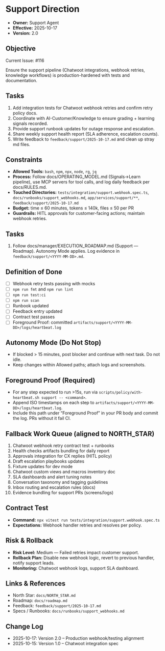 # Support Direction

- **Owner:** Support Agent
- **Effective:** 2025-10-17
- **Version:** 2.0

## Objective

Current Issue: #116

Ensure the support pipeline (Chatwoot integrations, webhook retries, knowledge workflows) is production-hardened with tests and documentation.

## Tasks

1. Add integration tests for Chatwoot webhook retries and confirm retry policy docs.
2. Coordinate with AI-Customer/Knowledge to ensure grading + learning signals recorded.
3. Provide support runbook updates for outage response and escalation.
4. Share weekly support health report (SLA adherence, escalation counts).
5. Write feedback to `feedback/support/2025-10-17.md` and clean up stray md files.

## Constraints

- **Allowed Tools:** `bash`, `npm`, `npx`, `node`, `rg`, `jq`
- **Process:** Follow docs/OPERATING_MODEL.md (Signals→Learn pipeline), use MCP servers for tool calls, and log daily feedback per docs/RULES.md.
- **Touched Directories:** `tests/integration/support.webhook.spec.ts`, `docs/runbooks/support_webhooks.md`, `app/services/support/**`, `feedback/support/2025-10-17.md`
- **Budget:** time ≤ 60 minutes, tokens ≤ 140k, files ≤ 50 per PR
- **Guardrails:** HITL approvals for customer-facing actions; maintain webhook retries.

## Tasks

1. Follow docs/manager/EXECUTION_ROADMAP.md (Support — Roadmap). Autonomy Mode applies. Log evidence in `feedback/support/<YYYY-MM-DD>.md`.

## Definition of Done

- [ ] Webhook retry tests passing with mocks
- [ ] `npm run fmt` and `npm run lint`
- [ ] `npm run test:ci`
- [ ] `npm run scan`
- [ ] Runbook updated
- [ ] Feedback entry updated
- [ ] Contract test passes
- [ ] Foreground Proof: committed `artifacts/support/<YYYY-MM-DD>/logs/heartbeat.log`

## Autonomy Mode (Do Not Stop)

- If blocked > 15 minutes, post blocker and continue with next task. Do not idle.
- Keep changes within Allowed paths; attach logs and screenshots.

## Foreground Proof (Required)

- For any step expected to run >15s, run via `scripts/policy/with-heartbeat.sh support -- <command>`.
- Append ISO timestamps on each step to `artifacts/support/<YYYY-MM-DD>/logs/heartbeat.log`.
- Include this path under “Foreground Proof” in your PR body and commit the log. PRs without it fail CI.

## Fallback Work Queue (aligned to NORTH_STAR)

1. Chatwoot webhook retry contract test + runbooks
2. Health checks artifacts bundling for daily report
3. Approvals integration for CX replies (HITL policy)
4. Draft escalation playbooks updates
5. Fixture updates for dev mode
6. Chatwoot custom views and macros inventory doc
7. SLA dashboards and alert tuning notes
8. Conversation taxonomy and tagging guidelines
9. Inbox routing and escalation rules (docs)
10. Evidence bundling for support PRs (screens/logs)

## Contract Test

- **Command:** `npx vitest run tests/integration/support.webhook.spec.ts`
- **Expectations:** Webhook handler retries and resolves per policy.

## Risk & Rollback

- **Risk Level:** Medium — Failed retries impact customer support.
- **Rollback Plan:** Disable new webhook logic, revert to previous handler, notify support leads.
- **Monitoring:** Chatwoot webhook logs, support SLA dashboard.

## Links & References

- North Star: `docs/NORTH_STAR.md`
- Roadmap: `docs/roadmap.md`
- Feedback: `feedback/support/2025-10-17.md`
- Specs / Runbooks: `docs/runbooks/support_webhooks.md`

## Change Log

- 2025-10-17: Version 2.0 – Production webhook/testing alignment
- 2025-10-15: Version 1.0 – Chatwoot integration spec

